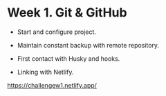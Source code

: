 # Week 1. Git & GitHub

- Start and configure project. 

- Maintain constant backup with remote repository. 

- First contact with Husky and hooks. 

- Linking with Netlify. 

https://challengew1.netlify.app/
